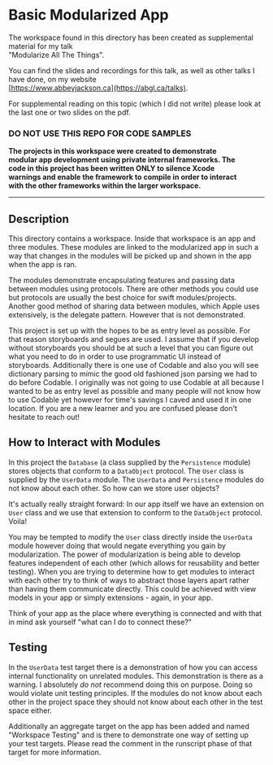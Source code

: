 # Basic Modularized App

The workspace found in this directory has been created as supplemental material for my talk  
"Modularize All The Things".
  
You can find the slides and recordings for this talk, as well as other talks I have done, on my website  
[https://www.abbeyjackson.ca](https://abgl.ca/talks).

For supplemental reading on this topic (which I did not write) please look at the last one or two slides on the pdf.
  
### **DO NOT USE THIS REPO FOR CODE SAMPLES**  
  
**The projects in this workspace were created to demonstrate  
modular app development using private internal frameworks. The  
code in this project has been written ONLY to silence Xcode  
warnings and enable the framework to compile in order to interact  
with the other frameworks within the larger workspace.**  
  
***  

## Description
  
This directory contains a workspace. Inside that workspace is an app and three modules. These modules are linked to the modularized app in such a way that changes in the modules will be picked up and shown in the app when the app is ran.

The modules demonstrate encapsulating features and passing data between modules using protocols. There are other methods you could use but protocols are usually the best choice for swift modules/projects. Another good method of sharing data between modules, which Apple uses extensively, is the delegate pattern. However that is not demonstrated.

This project is set up with the hopes to be as entry level as possible. For that reason storyboards and segues are used. I assume that if you develop without storyboards you should be at such a level that you can figure out what you need to do in order to use programmatic UI instead of storyboards. Additionally there is one use of Codable and also you will see dictionary parsing to mimic the good old fashioned json parsing we had to do before Codable. I originally was not going to use Codable at all because I wanted to be as entry level as possible and many people will not know how to use Codable yet however for time's savings I caved and used it in one location. If you are a new learner and you are confused please don't hesitate to reach out!

## How to Interact with Modules

In this project the `Database` (a class supplied by the `Persistence` module) stores objects that conform to a `DataObject` protocol. The `User` class is supplied by the `UserData` module. The `UserData` and `Persistence` modules do not know about each other. So how can we store user objects?

It's actually really straight forward: In our app itself we have an extension on `User` class and we use that extension to conform to the `DataObject` protocol. Voila!

You may be tempted to modify the `User` class directly inside the `UserData` module however doing that would negate everything you gain by modularization. The power of modularization is being able to develop features independent of each other (which allows for reusability and better testing). When you are trying to determine how to get modules to interact with each other try to think of ways to abstract those layers apart rather than having them communicate directly. This could be achieved with view models in your app or simply extensions - again, in your app. 

Think of your app as the place where everything is connected and with that in mind ask yourself "what can I do to connect these?"

## Testing

In the  `UserData` test target there is a demonstration of how you can access internal functionality on unrelated modules. This demonstration is there as a warning. I absolutely _do not_ recommend doing this on purpose. Doing so would violate unit testing principles. If the modules do not know about each other in the project space they should not know about each other in the test space either.

Additionally an aggregate target on the app has been added and named "Workspace Testing" and is there to demonstrate one way of setting up your test targets. Please read the comment in the runscript phase of that target for more information.
